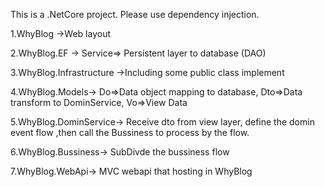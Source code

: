 This is a .NetCore project. Please use dependency injection.

1.WhyBlog ->Web layout 

2.WhyBlog.EF -> Service=> Persistent layer to database (DAO)

3.WhyBlog.Infrastructure ->Including some public class implement

4.WhyBlog.Models->  Do=>Data object mapping to database,
					Dto=>Data transform to DominService,
					Vo=>View Data

5.WhyBlog.DominService-> Receive dto from view layer, define the domin event flow ,then call the Bussiness to process by the flow.

6.WhyBlog.Bussiness-> SubDivde the bussiness flow

7.WhyBlog.WebApi-> MVC webapi that  hosting in WhyBlog
						
